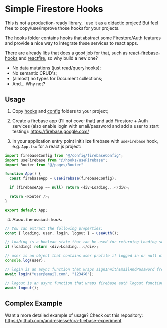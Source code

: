 # Simple Firestore Hooks

This is not a production-ready library, I use it as a didactic project! But feel free to copy/use/improve those hooks for your projects.

The [hooks](hooks/) folder contains hooks that abstract some Firestore/Auth features and provide a nice way to integrate those services to react apps.

There are already libs that does a good job for that, such as [react-firebase-hooks](https://github.com/CSFrequency/react-firebase-hooks) and [reactfire](https://github.com/FirebaseExtended/reactfire), so why build a new one?

- No data mutations (just read/query hooks);
- No semantic CRUD's;
- (almost) no types for Document collections;
- And... Why not?

## Usage

1. Copy [hooks](hooks/) and [config](config/) folders to your project;

2. Create a firebase app (I'll not cover that) and add Firestore + Auth services (also enable login with email/password and add a user to start testing): https://firebase.google.com/

3. In your application entry point initialize firebase with `useFirebase` hook, e.g. `App.tsx` for a react js project:

```js
import firebaseConfig from "@/config/firebaseConfig";
import useFirebase from "@/hooks/useFirebase";
import Router from "@/pages/Router";

function App() {
  const firebaseApp = useFirebase(firebaseConfig);

  if (firebaseApp == null) return <div>Loading...</div>;

  return <Router />;
}

export default App;
```

4. About the `useAuth` hook:

```js
// You can extract the following properties:
const { loading, user, login, logout } = useAuth();

// loading is a boolean state that can be used for returning Loading screen placeholders:
if (loading) return <div>Loading...</div>;

// user is an object that contains user profile if logged in or null otherwise:
console.log(user);

// login is an async function that wraps signInWithEmailAndPassword from firebase auth service:
await login("user@email.com", "123456");

// logout is an async function that wraps firebase auth logout function:
await logout();
```

## Complex Example

Want a more detailed example of usage? Check out this repository: https://github.com/andresjesse/cra-firebase-experiment
